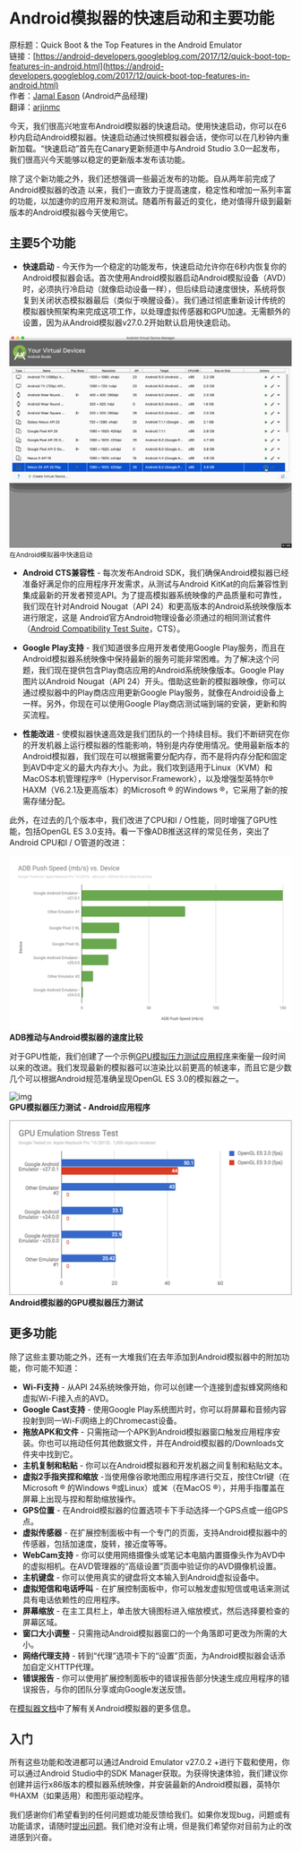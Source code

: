 # Android模拟器的快速启动和主要功能

原标题：Quick Boot & the Top Features in the Android Emulator  
链接：[https://android-developers.googleblog.com/2017/12/quick-boot-top-features-in-android.html](https://android-developers.googleblog.com/2017/12/quick-boot-top-features-in-android.html)  
作者：[Jamal Eason](https://www.google.com/+JamalEason) (Android产品经理)  
翻译：[arjinmc](https://github.com/arjinmc)  

今天，我们很高兴地宣布Android模拟器的快速启动。使用快速启动，你可以在6秒内启动Android模拟器。快速启动通过快照模拟器会话，使你可以在几秒钟内重新加载。“快速启动”首先在Canary更新频道中与Android Studio 3.0一起发布，我们很高兴今天能够以稳定的更新版本发布该功能。

除了这个新功能之外，我们还想强调一些最近发布的功能。自从两年前完成了Android模拟器的改造 以来，我们一直致力于提高速度，稳定性和增加一系列丰富的功能，以加速你的应用开发和测试。随着所有最近的变化，绝对值得升级到最新版本的Android模拟器今天使用它。

## 主要5个功能

* <strong>快速启动</strong> - 今天作为一个稳定的功能发布，快速启动允许你在6秒内恢复你的Android模拟器会话。首次使用Android模拟器启动Android模拟设备（AVD）时，必须执行冷启动（就像启动设备一样），但后续启动速度很快，系统将恢复到关闭状态模拟器最后（类似于唤醒设备）。我们通过彻底重新设计传统的模拟器快照架构来完成这项工作，以处理虚拟传感器和GPU加速。无需额外的设置，因为从Android模拟器v27.0.2开始默认启用快速启动。

![img](../images/2017.12.18.1.gif)  
<small>在Android模拟器中快速启动</small>

* <strong>Android CTS兼容性</strong> - 每次发布Android SDK，我们确保Android模拟器已经准备好满足你的应用程序开发需求，从测试与Android KitKat的向后兼容性到集成最新的开发者预览API。为了提高模拟器系统映像的产品质量和可靠性，我们现在针对Android Nougat（API 24）和更高版本的Android系统映像版本进行限定，这是 Android官方Android物理设备必须通过的相同测试套件（[Android Compatibility Test Suite](https://source.android.com/compatibility/)，CTS）。

* <strong>Google Play支持</strong> - 我们知道很多应用开发者使用Google Play服务，而且在Android模拟器系统映像中保持最新的服务可能非常困难。为了解决这个问题，我们现在提供包含Play商店应用的Android系统映像版本。Google Play图片以Android Nougat（API 24）开头。借助这些新的模拟器映像，你可以通过模拟器中的Play商店应用更新Google Play服务，就像在Android设备上一样。另外，你现在可以使用Google Play商店测试端到端的安装，更新和购买流程。

* <strong>性能改进</strong> - 使模拟器快速高效是我们团队的一个持续目标。我们不断研究在你的开发机器上运行模拟器的性能影响，特别是内存使用情况。使用最新版本的Android模拟器，我们现在可以根据需要分配内存，而不是将内存分配和固定到AVD中定义的最大内存大小。为此，我们攻到适用于Linux（KVM）和MacOS本机管理程序®（Hypervisor.Framework），以及增强型英特尔® HAXM（V6.2.1及更高版本）的Microsoft ® 的Windows ®，它采用了新的按需存储分配。

此外，在过去的几个版本中，我们改进了CPU和I / O性能，同时增强了GPU性能，包括OpenGL ES 3.0支持。看一下像ADB推送这样的常见任务，突出了Android CPU和I / O管道的改进：

![img](../images/2017.12.18.2.png)  
<strong>ADB推动与Android模拟器的速度比较</strong>

对于GPU性能，我们创建了一个示例[GPU模拟压力测试应用程序](https://github.com/google/gpu-emulation-stress-test)来衡量一段时间以来的改进。我们发现最新的模拟器可以渲染比以前更高的帧速率，而且它是少数几个可以根据Android规范准确呈现OpenGL ES 3.0的模拟器之一。

![img](../images/2017.12.18.3.gif)  
<strong>GPU模拟器压力测试 - Android应用程序</strong>

![img](../images/2017.12.18.4.png)  
<strong>Android模拟器的GPU模拟器压力测试</strong>

## 更多功能

除了这些主要功能之外，还有一大堆我们在去年添加到Android模拟器中的附加功能，你可能不知道：

* <strong>Wi-Fi支持</strong> - 从API 24系统映像开始，你可以创建一个连接到虚拟蜂窝网络和虚拟Wi-Fi接入点的AVD。
* <strong>Google Cast支持</strong> - 使用Google Play系统图片时，你可以将屏幕和音频内容投射到同一Wi-Fi网络上的Chromecast设备。
* <strong>拖放APK和文件</strong> - 只需拖动一个APK到Android模拟器窗口触发应用程序安装。你也可以拖动任何其他数据文件，并在Android模拟器的/Downloads文件夹中找到它。
* <strong>主机复制和粘贴</strong> - 你可以在Android模拟器和开发机器之间复制和粘贴文本。
* <strong>虚拟2手指夹捏和缩放</strong> -当使用像谷歌地图应用程序进行交互，按住Ctrl键（在Microsoft ® 的Windows ®或Linux）或⌘（在MacOS ®），并用手指覆盖在屏幕上出现与捏和帮助缩放操作。
* <strong>GPS位置</strong> - 在Android模拟器的位置选项卡下手动选择一个GPS点或一组GPS点。
* <strong>虚拟传感器</strong> - 在扩展控制面板中有一个专门的页面，支持Android模拟器中的传感器，包括加速度，旋转，接近度等等。
* <strong>WebCam支持</strong> - 你可以使用网络摄像头或笔记本电脑内置摄像头作为AVD中的虚拟相机。在AVD管理器的“高级设置”页面中验证你的AVD摄像机设置。
* <strong>主机键盘</strong> - 你可以使用真实的键盘将文本输入到Android虚拟设备中。
* <strong>虚拟短信和电话呼叫</strong> - 在扩展控制面板中，你可以触发虚拟短信或电话来测试具有电话依赖性的应用程序。
* <strong>屏幕缩放</strong> - 在主工具栏上，单击放大镜图标进入缩放模式，然后选择要检查的屏幕区域。
* <strong>窗口大小调整</strong> - 只需拖动Android模拟器窗口的一个角落即可更改为所需的大小。
* <strong>网络代理支持</strong> - 转到“代理”选项卡下的“设置”页面，为Android模拟器会话添加自定义HTTP代理。
* <strong>错误报告</strong> - 你可以使用扩展控制面板中的错误报告部分快速生成应用程序的错误报告，与你的团队分享或向Google发送反馈。

在[模拟器文档](https://developer.android.com/studio/run/emulator.html)中了解有关Android模拟器的更多信息。

## 入门

所有这些功能和改进都可以通过Android Emulator v27.0.2 +进行下载和使用，你可以通过Android Studio中的SDK Manager获取。为获得快速体验，我们建议你创建并运行x86版本的模拟器系统映像，并安装最新的Android模拟器，英特尔®HAXM（如果适用）和图形驱动程序。

我们感谢你们希望看到的任何问题或功能反馈给我们。如果你发现bug，问题或有功能请求，请随时[提出问题](https://developer.android.com/studio/report-bugs.html#emulator-bugs)。我们绝对没有止境，但是我们希望你对目前为止的改进感到兴奋。
